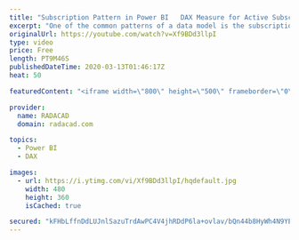 ```yaml
---
title: "Subscription Pattern in Power BI   DAX Measure for Active Subscribers or Open Tickets For All Dates"
excerpt: "One of the common patterns of a data model is the subscription pattern. In this pattern, we have subscriptions (or tickets, or issues, or whatever else you want to call it) open date and close date. The way that this data is stored in a table makes it a bit challenging to get informative insight out"
originalUrl: https://youtube.com/watch?v=Xf9BDd3llpI
type: video
price: Free
length: PT9M46S
publishedDateTime: 2020-03-13T01:46:17Z
heat: 50

featuredContent: "<iframe width=\"800\" height=\"500\" frameborder=\"0\" src=\"https://www.youtube.com/embed/Xf9BDd3llpI\" allow=\"accelerometer; autoplay; encrypted-media; gyroscope; picture-in-picture\" allowfullscreen></iframe>"

provider:
  name: RADACAD
  domain: radacad.com

topics:
  - Power BI
  - DAX

images:
  - url: https://i.ytimg.com/vi/Xf9BDd3llpI/hqdefault.jpg
    width: 480
    height: 360
    isCached: true

secured: "kFHbLffnDdLUJnlSazuTrdAwPC4V4jhRDdP6la+ovlav/bQn44b8HyWh4N9YEsekE9U0mqnl+7IAQUYBqQ8Te73KaR3XTjYuisfB3We/QzDTLpaT6xzGLNcICM3wQHrKeaAWXBmkkKbs/2vk8/EHyeJjM6w0IUKYSIB7qUNQ1+02ME17FwKjn9QEZGjBJWaD/2gsSYUM6usFPHS3XR2qWW5e3GhxAJ4EyW7N3qu4f1PYr1f40ubbdSAkmkOtmWPkCzb2Zf99TFXNdyAJC7yx7RygXS3NnUPbCzjei4AUnger8/Fjjoy/WStiX0w9tkC0iQgtb5KkuAjZJNx4XE7Y/WQdoOq/zC+zX7QRxPjc0R/6LEweXwkNiAdho9H9uiab/9LEo61W5so3CDRfS5o3l9tlAD8ZB2Qt0IEIoNanqoI=;I7UMCIsvYya5ECfXR2qvIA=="
---
```



